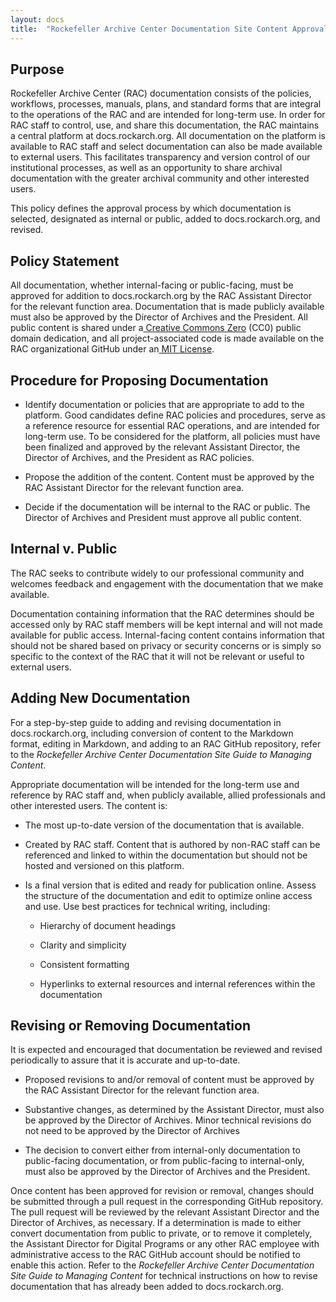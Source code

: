 ```yaml
---
layout: docs
title:  "Rockefeller Archive Center Documentation Site Content Approval Policy"
---
```


## Purpose

Rockefeller Archive Center (RAC) documentation consists of the policies, workflows, processes, manuals, plans, and standard forms that are integral to the operations of the RAC and are intended for long-term use. In order for RAC staff to control, use, and share this documentation, the RAC maintains a central platform at docs.rockarch.org. All documentation on the platform is available to RAC staff and select documentation can also be made available to external users. This facilitates transparency and version control of our institutional processes, as well as an opportunity to share archival documentation with the greater archival community and other interested users.

This policy defines the approval process by which documentation is selected, designated as internal or public, added to docs.rockarch.org, and revised.

## Policy Statement

All documentation, whether internal-facing or public-facing, must be approved for addition to docs.rockarch.org by the RAC Assistant Director for the relevant function area. Documentation that is made publicly available must also be approved by the Director of Archives and the President. All public content is shared under a[ Creative Commons Zero](https://creativecommons.org/publicdomain/zero/1.0/) (CC0) public domain dedication, and all project-associated code is made available on the RAC organizational GitHub under an[ MIT License](https://opensource.org/licenses/MIT).

## Procedure for Proposing Documentation

* Identify documentation or policies that are appropriate to add to the platform. Good candidates define RAC policies and procedures, serve as a reference resource for essential RAC operations, and are intended for long-term use. To be considered for the platform, all policies must have been finalized and approved by the relevant Assistant Director, the Director of Archives, and the President as RAC policies.

* Propose the addition of the content. Content must be approved by the RAC Assistant Director for the relevant function area.

* Decide if the documentation will be internal to the RAC or public. The Director of Archives and President must approve all public content.

## Internal v. Public

The RAC seeks to contribute widely to our professional community and welcomes feedback and engagement with the documentation that we make available.

Documentation containing information that the RAC determines should be accessed only by RAC staff members will be kept internal and will not made available for public access. Internal-facing content contains information that should not be shared based on privacy or security concerns or is simply so specific to the context of the RAC that it will not be relevant or useful to external users.

## Adding New Documentation

For a step-by-step guide to adding and revising documentation in docs.rockarch.org, including conversion of content to the Markdown format, editing in Markdown, and adding to an RAC GitHub repository, refer to the *Rockefeller Archive Center Documentation Site Guide to Managing Content*.

Appropriate documentation will be intended for the long-term use and reference by RAC staff and, when publicly available, allied professionals and other interested users. The content is:

* The most up-to-date version of the documentation that is available.

* Created by RAC staff. Content that is authored by non-RAC staff can be referenced and linked to within the documentation but should not be hosted and versioned on this platform.

* Is a final version that is edited and ready for publication online. Assess the structure of the documentation and edit to optimize online access and use. Use best practices for technical writing, including:

    * Hierarchy of document headings

    * Clarity and simplicity

    * Consistent formatting

    * Hyperlinks to external resources and internal references within the documentation

## Revising or Removing Documentation

It is expected and encouraged that documentation be reviewed and revised periodically to assure that it is accurate and up-to-date.

* Proposed revisions to and/or removal of content must be approved by the RAC Assistant Director for the relevant function area.

* Substantive changes, as determined by the Assistant Director, must also be approved by the Director of Archives. Minor technical revisions do not need to be approved by the Director of Archives

* The decision to convert either from internal-only documentation to public-facing documentation, or from public-facing to internal-only, must also be approved by the Director of Archives and the President.

Once content has been approved for revision or removal, changes should be submitted through a pull request in the corresponding GitHub repository. The pull request will be reviewed by the relevant Assistant Director and the Director of Archives, as necessary. If a determination is made to either convert documentation from public to private, or to remove it completely, the Assistant Director for Digital Programs or any other RAC employee with administrative access to the RAC GitHub account should be notified to enable this action. Refer to the *Rockefeller Archive Center Documentation Site Guide to Managing Content* for technical instructions on how to revise documentation that has already been added to docs.rockarch.org.
